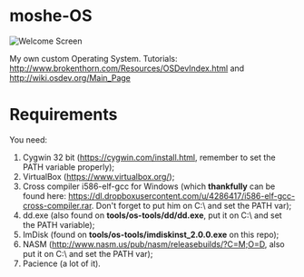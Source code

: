 # moshe-OS
![Welcome Screen](http://i.imgur.com/gBzkYZl.png)

My own custom Operating System. Tutorials: http://www.brokenthorn.com/Resources/OSDevIndex.html and http://wiki.osdev.org/Main_Page

# Requirements
You need:

 1. Cygwin 32 bit (https://cygwin.com/install.html, remember to set the PATH variable properly);
 2. VirtualBox (https://www.virtualbox.org/);
 3. Cross compiler i586-elf-gcc for Windows (which **thankfully** can be found here: https://dl.dropboxusercontent.com/u/4286417/i586-elf-gcc-cross-compiler.rar. Don't forget to put him on C:\ and set the PATH var);
 4. dd.exe (also found on **tools/os-tools/dd/dd.exe**, put it on C:\ and set the PATH variable);
 5. ImDisk (found on **tools/os-tools/imdiskinst_2.0.0.exe** on this repo);
 6. NASM (http://www.nasm.us/pub/nasm/releasebuilds/?C=M;O=D, also put it on C:\ and set the PATH var); 
 7. Pacience (a lot of it).
